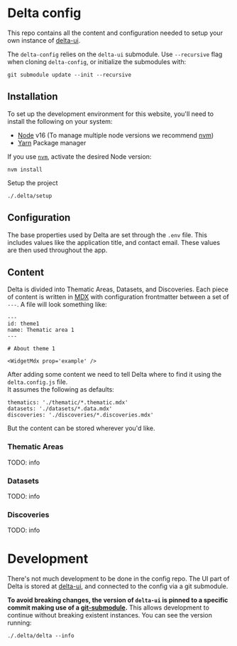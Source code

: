 # Delta config

This repo contains all the content and configuration needed to setup your own instance of [delta-ui](https://github.com/NASA-IMPACT/delta-ui).

The `delta-config` relies on the `delta-ui` submodule. Use `--recursive` flag when cloning `delta-config`, or initialize the submodules with:
```
git submodule update --init --recursive
```

## Installation
To set up the development environment for this website, you'll need to install the following on your system:

- [Node](http://nodejs.org/) v16 (To manage multiple node versions we recommend [nvm](https://github.com/creationix/nvm))
- [Yarn](https://yarnpkg.com/) Package manager

If you use [`nvm`](https://github.com/creationix/nvm), activate the desired Node version:

```
nvm install
```

Setup the project
```
./.delta/setup
``` 

## Configuration

The base properties used by Delta are set through the `.env` file. This includes values like the application title, and contact email. These values are then used throughout the app.

## Content

Delta is divided into Thematic Areas, Datasets, and Discoveries.
Each piece of content is written in [MDX](https://mdxjs.com/docs/what-is-mdx/#what-is-mdx) with configuration frontmatter between a set of `---`.
A file will look something like:
```
---
id: theme1
name: Thematic area 1 
---

# About theme 1

<WidgetMdx prop='example' />
```

After adding some content we need to tell Delta where to find it using the `delta.config.js` file.  
It assumes the following as defaults:
```
thematics: './thematic/*.thematic.mdx'
datasets: './datasets/*.data.mdx'
discoveries: './discoveries/*.discoveries.mdx'
```
But the content can be stored wherever you'd like.

### Thematic Areas
TODO: info

### Datasets
TODO: info

### Discoveries
TODO: info

# Development
There's not much development to be done in the config repo. The UI part of Delta is stored at [delta-ui](https://github.com/NASA-IMPACT/delta-ui), and connected to the config via a git submodule.

**To avoid breaking changes, the version of `delta-ui` is pinned to a specific commit making use of a [git-submodule](https://www.atlassian.com/git/tutorials/git-submodule).** This allows development to continue without breaking existent instances.
You can see the version running:
```
./.delta/delta --info
```